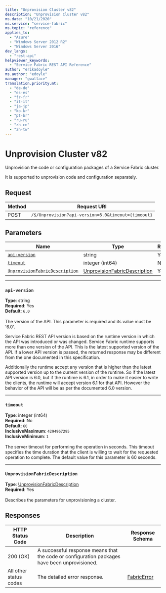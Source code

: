 ```yaml
---
title: "Unprovision Cluster v82"
description: "Unprovision Cluster v82"
ms.date: "10/21/2020"
ms.service: "service-fabric"
ms.topic: "reference"
applies_to: 
  - "Azure"
  - "Windows Server 2012 R2"
  - "Windows Server 2016"
dev_langs: 
  - "rest-api"
helpviewer_keywords: 
  - "Service Fabric REST API Reference"
author: "erikadoyle"
ms.author: "edoyle"
manager: "gwallace"
translation.priority.mt: 
  - "de-de"
  - "es-es"
  - "fr-fr"
  - "it-it"
  - "ja-jp"
  - "ko-kr"
  - "pt-br"
  - "ru-ru"
  - "zh-cn"
  - "zh-tw"
---
```

# Unprovision Cluster v82
Unprovision the code or configuration packages of a Service Fabric cluster.

It is supported to unprovision code and configuration separately.

## Request
| Method | Request URI |
| ------ | ----------- |
| POST | `/$/Unprovision?api-version=6.0&timeout={timeout}` |


## Parameters
| Name | Type | Required | Location |
| --- | --- | --- | --- |
| [`api-version`](#api-version) | string | Yes | Query |
| [`timeout`](#timeout) | integer (int64) | No | Query |
| [`UnprovisionFabricDescription`](#unprovisionfabricdescription) | [UnprovisionFabricDescription](sfclient-v82-model-unprovisionfabricdescription.md) | Yes | Body |

____
### `api-version`
__Type__: string <br/>
__Required__: Yes<br/>
__Default__: `6.0` <br/>
<br/>
The version of the API. This parameter is required and its value must be '6.0'.

Service Fabric REST API version is based on the runtime version in which the API was introduced or was changed. Service Fabric runtime supports more than one version of the API. This is the latest supported version of the API. If a lower API version is passed, the returned response may be different from the one documented in this specification.

Additionally the runtime accept any version that is higher than the latest supported version up to the current version of the runtime. So if the latest API version is 6.0, but if the runtime is 6.1, in order to make it easier to write the clients, the runtime will accept version 6.1 for that API. However the behavior of the API will be as per the documented 6.0 version.


____
### `timeout`
__Type__: integer (int64) <br/>
__Required__: No<br/>
__Default__: `60` <br/>
__InclusiveMaximum__: `4294967295` <br/>
__InclusiveMinimum__: `1` <br/>
<br/>
The server timeout for performing the operation in seconds. This timeout specifies the time duration that the client is willing to wait for the requested operation to complete. The default value for this parameter is 60 seconds.

____
### `UnprovisionFabricDescription`
__Type__: [UnprovisionFabricDescription](sfclient-v82-model-unprovisionfabricdescription.md) <br/>
__Required__: Yes<br/>
<br/>
Describes the parameters for unprovisioning a cluster.

## Responses

| HTTP Status Code | Description | Response Schema |
| --- | --- | --- |
| 200 (OK) | A successful response means that the code or configuration packages have been unprovisioned.<br/> |  |
| All other status codes | The detailed error response.<br/> | [FabricError](sfclient-v82-model-fabricerror.md) |
